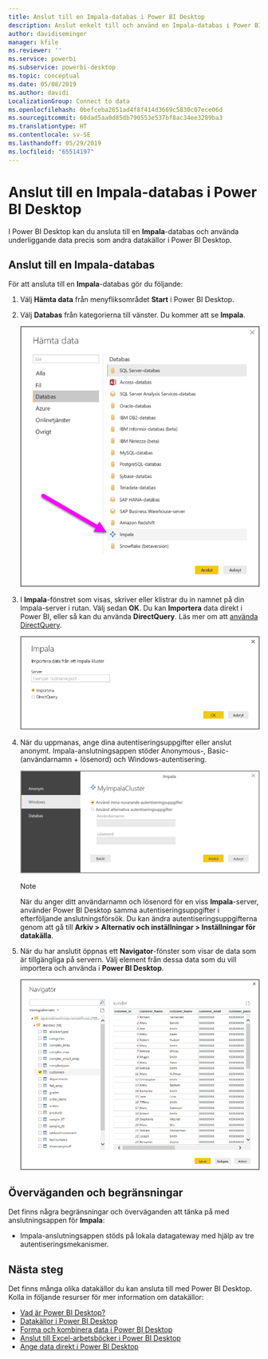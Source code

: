```yaml
---
title: Anslut till en Impala-databas i Power BI Desktop
description: Anslut enkelt till och använd en Impala-databas i Power BI Desktop
author: davidiseminger
manager: kfile
ms.reviewer: ''
ms.service: powerbi
ms.subservice: powerbi-desktop
ms.topic: conceptual
ms.date: 05/08/2019
ms.author: davidi
LocalizationGroup: Connect to data
ms.openlocfilehash: 0befceba2651ad4f8f414d3669c5830c07ece06d
ms.sourcegitcommit: 60dad5aa0d85db790553e537bf8ac34ee3289ba3
ms.translationtype: HT
ms.contentlocale: sv-SE
ms.lasthandoff: 05/29/2019
ms.locfileid: "65514197"
---
```

# <a name="connect-to-an-impala-database-in-power-bi-desktop"></a>Anslut till en Impala-databas i Power BI Desktop
I Power BI Desktop kan du ansluta till en **Impala**-databas och använda underliggande data precis som andra datakällor i Power BI Desktop.

## <a name="connect-to-an-impala-database"></a>Anslut till en Impala-databas
För att ansluta till en **Impala**-databas gör du följande: 

1. Välj **Hämta data** från menyfliksområdet **Start** i Power BI Desktop. 

2. Välj **Databas** från kategorierna till vänster. Du kommer att se **Impala**.

    ![Hämta data](media/desktop-connect-impala/connect_impala_2.png)

3. I **Impala**-fönstret som visas, skriver eller klistrar du in namnet på din Impala-server i rutan. Välj sedan **OK**. Du kan **Importera** data direkt i Power BI, eller så kan du använda **DirectQuery**. Läs mer om att [använda DirectQuery](desktop-use-directquery.md).

    ![Impala-fönstret](media/desktop-connect-impala/connect_impala_3a.png)

4. När du uppmanas, ange dina autentiseringsuppgifter eller anslut anonymt. Impala-anslutningsappen stöder Anonymous-, Basic- (användarnamn + lösenord) och Windows-autentisering.

    ![Impala-anslutningsapp](media/desktop-connect-impala/connect_impala_4.png)

    > [!NOTE]
    > När du anger ditt användarnamn och lösenord för en viss **Impala**-server, använder Power BI Desktop samma autentiseringsuppgifter i efterföljande anslutningsförsök. Du kan ändra autentiseringsuppgifterna genom att gå till **Arkiv > Alternativ och inställningar > Inställningar för datakälla**.


5. När du har anslutit öppnas ett **Navigator**-fönster som visar de data som är tillgängliga på servern. Välj element från dessa data som du vill importera och använda i **Power BI Desktop**.

    ![Navigatorfönstret](media/desktop-connect-impala/connect_impala_5.png)

## <a name="considerations-and-limitations"></a>Överväganden och begränsningar
Det finns några begränsningar och överväganden att tänka på med anslutningsappen för **Impala**:

* Impala-anslutningsappen stöds på lokala datagateway med hjälp av tre autentiseringsmekanismer.

## <a name="next-steps"></a>Nästa steg
Det finns många olika datakällor du kan ansluta till med Power BI Desktop. Kolla in följande resurser för mer information om datakällor:

* [Vad är Power BI Desktop?](desktop-what-is-desktop.md)
* [Datakällor i Power BI Desktop](desktop-data-sources.md)
* [Forma och kombinera data i Power BI Desktop](desktop-shape-and-combine-data.md)
* [Anslut till Excel-arbetsböcker i Power BI Desktop](desktop-connect-excel.md)   
* [Ange data direkt i Power BI Desktop](desktop-enter-data-directly-into-desktop.md)   

